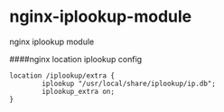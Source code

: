 nginx-iplookup-module
========================

nginx iplookup module

####nginx location iplookup config
	
	location /iplookup/extra {
	        iplookup "/usr/local/share/iplookup/ip.db";
	        iplookup_extra on;
	}
	

